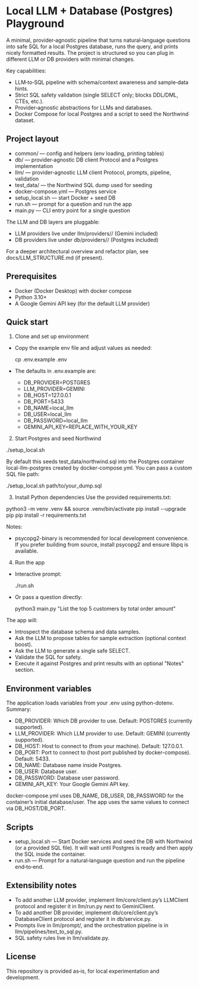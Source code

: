 # Local LLM + Database (Postgres) Playground

A minimal, provider‑agnostic pipeline that turns natural‑language questions into safe SQL for a local Postgres database, runs the query, and prints nicely formatted results. The project is structured so you can plug in different LLM or DB providers with minimal changes.

Key capabilities:
- LLM‑to‑SQL pipeline with schema/context awareness and sample‑data hints.
- Strict SQL safety validation (single SELECT only; blocks DDL/DML, CTEs, etc.).
- Provider‑agnostic abstractions for LLMs and databases.
- Docker Compose for local Postgres and a script to seed the Northwind dataset.


## Project layout
- common/ — config and helpers (env loading, printing tables)
- db/ — provider‑agnostic DB client Protocol and a Postgres implementation
- llm/ — provider‑agnostic LLM client Protocol, prompts, pipeline, validation
- test_data/ — the Northwind SQL dump used for seeding
- docker-compose.yml — Postgres service
- setup_local.sh — start Docker + seed DB
- run.sh — prompt for a question and run the app
- main.py — CLI entry point for a single question

The LLM and DB layers are pluggable:
- LLM providers live under llm/providers/<provider>/ (Gemini included)
- DB providers live under db/providers/<provider>/ (Postgres included)

For a deeper architectural overview and refactor plan, see docs/LLM_STRUCTURE.md (if present).


## Prerequisites
- Docker (Docker Desktop) with docker compose
- Python 3.10+
- A Google Gemini API key (for the default LLM provider)


## Quick start

1) Clone and set up environment
- Copy the example env file and adjust values as needed:

  cp .env.example .env

- The defaults in .env.example are:
  - DB_PROVIDER=POSTGRES
  - LLM_PROVIDER=GEMINI
  - DB_HOST=127.0.0.1
  - DB_PORT=5433
  - DB_NAME=local_llm
  - DB_USER=local_llm
  - DB_PASSWORD=local_llm
  - GEMINI_API_KEY=REPLACE_WITH_YOUR_KEY

2) Start Postgres and seed Northwind

  ./setup_local.sh

By default this seeds test_data/northwind.sql into the Postgres container local-llm-postgres created by docker-compose.yml. You can pass a custom SQL file path:

  ./setup_local.sh path/to/your_dump.sql

3) Install Python dependencies
Use the provided requirements.txt:

  python3 -m venv .venv && source .venv/bin/activate
  pip install --upgrade pip
  pip install -r requirements.txt

Notes:
- psycopg2-binary is recommended for local development convenience. If you prefer building from source, install psycopg2 and ensure libpq is available.

4) Run the app
- Interactive prompt:

  ./run.sh

- Or pass a question directly:

  python3 main.py "List the top 5 customers by total order amount"

The app will:
- Introspect the database schema and data samples.
- Ask the LLM to propose tables for sample extraction (optional context boost).
- Ask the LLM to generate a single safe SELECT.
- Validate the SQL for safety.
- Execute it against Postgres and print results with an optional "Notes" section.


## Environment variables
The application loads variables from your .env using python-dotenv. Summary:

- DB_PROVIDER: Which DB provider to use. Default: POSTGRES (currently supported).
- LLM_PROVIDER: Which LLM provider to use. Default: GEMINI (currently supported).
- DB_HOST: Host to connect to (from your machine). Default: 127.0.0.1.
- DB_PORT: Port to connect to (host port published by docker-compose). Default: 5433.
- DB_NAME: Database name inside Postgres.
- DB_USER: Database user.
- DB_PASSWORD: Database user password.
- GEMINI_API_KEY: Your Google Gemini API key.

docker-compose.yml uses DB_NAME, DB_USER, DB_PASSWORD for the container’s initial database/user. The app uses the same values to connect via DB_HOST/DB_PORT.


## Scripts
- setup_local.sh — Start Docker services and seed the DB with Northwind (or a provided SQL file). It will wait until Postgres is ready and then apply the SQL inside the container.
- run.sh — Prompt for a natural‑language question and run the pipeline end‑to‑end.


## Extensibility notes
- To add another LLM provider, implement llm/core/client.py’s LLMClient protocol and register it in llm/run.py next to GeminiClient.
- To add another DB provider, implement db/core/client.py’s DatabaseClient protocol and register it in db/service.py.
- Prompts live in llm/prompt/, and the orchestration pipeline is in llm/pipelines/text_to_sql.py.
- SQL safety rules live in llm/validate.py.


## License
This repository is provided as‑is, for local experimentation and development.
